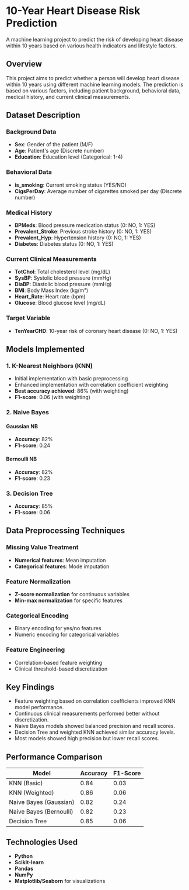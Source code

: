 # 10-Year Heart Disease Risk Prediction

A machine learning project to predict the risk of developing heart disease within 10 years based on various health indicators and lifestyle factors.

## Overview

This project aims to predict whether a person will develop heart disease within 10 years using different machine learning models. The prediction is based on various factors, including patient background, behavioral data, medical history, and current clinical measurements.

## Dataset Description

### Background Data
- **Sex**: Gender of the patient (M/F)
- **Age**: Patient's age (Discrete number)
- **Education**: Education level (Categorical: 1-4)

### Behavioral Data
- **is_smoking**: Current smoking status (YES/NO)
- **CigsPerDay**: Average number of cigarettes smoked per day (Discrete number)

### Medical History
- **BPMeds**: Blood pressure medication status (0: NO, 1: YES)
- **Prevalent_Stroke**: Previous stroke history (0: NO, 1: YES)
- **Prevalent_Hyp**: Hypertension history (0: NO, 1: YES)
- **Diabetes**: Diabetes status (0: NO, 1: YES)

### Current Clinical Measurements
- **TotChol**: Total cholesterol level (mg/dL)
- **SysBP**: Systolic blood pressure (mmHg)
- **DiaBP**: Diastolic blood pressure (mmHg)
- **BMI**: Body Mass Index (kg/m²)
- **Heart_Rate**: Heart rate (bpm)
- **Glucose**: Blood glucose level (mg/dL)

### Target Variable
- **TenYearCHD**: 10-year risk of coronary heart disease (0: NO, 1: YES)

## Models Implemented

### 1. K-Nearest Neighbors (KNN)
- Initial implementation with basic preprocessing
- Enhanced implementation with correlation coefficient weighting
- **Best accuracy achieved**: 86% (with weighting)  
- **F1-score**: 0.06 (with weighting)

### 2. Naive Bayes
#### Gaussian NB
- **Accuracy**: 82%  
- **F1-score**: 0.24  
#### Bernoulli NB
- **Accuracy**: 82%  
- **F1-score**: 0.23  

### 3. Decision Tree
- **Accuracy**: 85%  
- **F1-score**: 0.06  

## Data Preprocessing Techniques

### Missing Value Treatment
- **Numerical features**: Mean imputation
- **Categorical features**: Mode imputation

### Feature Normalization
- **Z-score normalization** for continuous variables
- **Min-max normalization** for specific features

### Categorical Encoding
- Binary encoding for yes/no features
- Numeric encoding for categorical variables

### Feature Engineering
- Correlation-based feature weighting
- Clinical threshold-based discretization

## Key Findings
- Feature weighting based on correlation coefficients improved KNN model performance.
- Continuous clinical measurements performed better without discretization.
- Naive Bayes models showed balanced precision and recall scores.
- Decision Tree and weighted KNN achieved similar accuracy levels.
- Most models showed high precision but lower recall scores.

## Performance Comparison

| Model                 | Accuracy | F1-Score |
|-----------------------|----------|----------|
| KNN (Basic)           | 0.84     | 0.03     |
| KNN (Weighted)        | 0.86     | 0.06     |
| Naive Bayes (Gaussian)| 0.82     | 0.24     |
| Naive Bayes (Bernoulli)| 0.82    | 0.23     |
| Decision Tree         | 0.85     | 0.06     |

## Technologies Used
- **Python**
- **Scikit-learn**
- **Pandas**
- **NumPy**
- **Matplotlib/Seaborn** for visualizations
